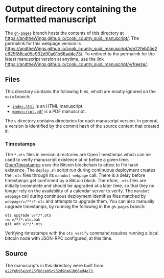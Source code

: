 # Output directory containing the formatted manuscript

The [`gh-pages`](https://github.com/andtheWings/cook_county_suid_manuscript/tree/gh-pages) branch hosts the contents of this directory at <https://andtheWings.github.io/cook_county_suid_manuscript/>.
The permalink for this webpage version is <https://andtheWings.github.io/cook_county_suid_manuscript/v/e22feb05e2c625f86ca05c932d90a61b66ad4e73/>.
To redirect to the permalink for the latest manuscript version at anytime, use the link <https://andtheWings.github.io/cook_county_suid_manuscript/v/freeze/>.

## Files

This directory contains the following files, which are mostly ignored on the `main` branch:

+ [`index.html`](index.html) is an HTML manuscript.
+ [`manuscript.pdf`](manuscript.pdf) is a PDF manuscript.

The `v` directory contains directories for each manuscript version.
In general, a version is identified by the commit hash of the source content that created it.

### Timestamps

The `*.ots` files in version directories are OpenTimestamps which can be used to verify manuscript existence at or before a given time.
[OpenTimestamps](https://opentimestamps.org/) uses the Bitcoin blockchain to attest to file hash existence.
The `deploy.sh` script run during continuous deployment creates the `.ots` files through its `manubot webpage` call.
There is a delay before timestamps get confirmed by a Bitcoin block.
Therefore, `.ots` files are initially incomplete and should be upgraded at a later time, so that they no longer rely on the availability of a calendar server to verify.
The `manubot webpage` call during continuous deployment identifies files matched by `webpage/v/**/*.ots` and attempts to upgrade them.
You can also manually upgrade timestamps, by running the following in the `gh-pages` branch:

```shell
ots upgrade v/*/*.ots
rm v/*/*.ots.bak
git add v/*/*.ots
```

Verifying timestamps with the `ots verify` command requires running a local bitcoin node with JSON-RPC configured, at this time.

## Source

The manuscripts in this directory were built from
[`e22feb05e2c625f86ca05c932d90a61b66ad4e73`](https://github.com/andtheWings/cook_county_suid_manuscript/commit/e22feb05e2c625f86ca05c932d90a61b66ad4e73).
